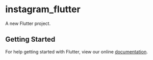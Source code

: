 # instagram_flutter

A new Flutter project.

## Getting Started

For help getting started with Flutter, view our online
[documentation](https://flutter.io/).
